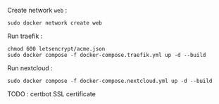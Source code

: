 Create network `web` :
```
sudo docker network create web
```
Run traefik :
```
chmod 600 letsencrypt/acme.json
sudo docker compose -f docker-compose.traefik.yml up -d --build
```

Run nextcloud :
```
sudo docker compose -f docker-compose.nextcloud.yml up -d --build
```

TODO : certbot SSL certificate